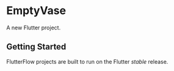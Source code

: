 # EmptyVase

A new Flutter project.

## Getting Started

FlutterFlow projects are built to run on the Flutter _stable_ release.
